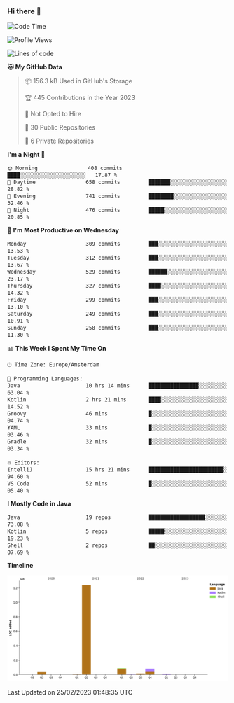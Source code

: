 ### Hi there 👋


<!--START_SECTION:waka-->
![Code Time](http://img.shields.io/badge/Code%20Time-3%2C033%20hrs%2048%20mins-blue)

![Profile Views](http://img.shields.io/badge/Profile%20Views-1-blue)

![Lines of code](https://img.shields.io/badge/From%20Hello%20World%20I%27ve%20Written-1.5%20million%20lines%20of%20code-blue)

**🐱 My GitHub Data** 

> 📦 156.3 kB Used in GitHub's Storage 
 > 
> 🏆 445 Contributions in the Year 2023
 > 
> 🚫 Not Opted to Hire
 > 
> 📜 30 Public Repositories 
 > 
> 🔑 6 Private Repositories 
 > 
**I'm a Night 🦉** 

```text
🌞 Morning                408 commits         ████░░░░░░░░░░░░░░░░░░░░░   17.87 % 
🌆 Daytime                658 commits         ███████░░░░░░░░░░░░░░░░░░   28.82 % 
🌃 Evening                741 commits         ████████░░░░░░░░░░░░░░░░░   32.46 % 
🌙 Night                  476 commits         █████░░░░░░░░░░░░░░░░░░░░   20.85 % 
```
📅 **I'm Most Productive on Wednesday** 

```text
Monday                   309 commits         ███░░░░░░░░░░░░░░░░░░░░░░   13.53 % 
Tuesday                  312 commits         ███░░░░░░░░░░░░░░░░░░░░░░   13.67 % 
Wednesday                529 commits         ██████░░░░░░░░░░░░░░░░░░░   23.17 % 
Thursday                 327 commits         ████░░░░░░░░░░░░░░░░░░░░░   14.32 % 
Friday                   299 commits         ███░░░░░░░░░░░░░░░░░░░░░░   13.10 % 
Saturday                 249 commits         ███░░░░░░░░░░░░░░░░░░░░░░   10.91 % 
Sunday                   258 commits         ███░░░░░░░░░░░░░░░░░░░░░░   11.30 % 
```


📊 **This Week I Spent My Time On** 

```text
🕑︎ Time Zone: Europe/Amsterdam

💬 Programming Languages: 
Java                     10 hrs 14 mins      ████████████████░░░░░░░░░   63.04 % 
Kotlin                   2 hrs 21 mins       ████░░░░░░░░░░░░░░░░░░░░░   14.52 % 
Groovy                   46 mins             █░░░░░░░░░░░░░░░░░░░░░░░░   04.74 % 
YAML                     33 mins             █░░░░░░░░░░░░░░░░░░░░░░░░   03.46 % 
Gradle                   32 mins             █░░░░░░░░░░░░░░░░░░░░░░░░   03.34 % 

🔥 Editors: 
IntelliJ                 15 hrs 21 mins      ████████████████████████░   94.60 % 
VS Code                  52 mins             █░░░░░░░░░░░░░░░░░░░░░░░░   05.40 % 
```

**I Mostly Code in Java** 

```text
Java                     19 repos            ██████████████████░░░░░░░   73.08 % 
Kotlin                   5 repos             █████░░░░░░░░░░░░░░░░░░░░   19.23 % 
Shell                    2 repos             ██░░░░░░░░░░░░░░░░░░░░░░░   07.69 % 
```



**Timeline**

![Lines of Code chart](https://raw.githubusercontent.com/powercasgamer/powercasgamer/master/assets/bar_graph.png)


 Last Updated on 25/02/2023 01:48:35 UTC
<!--END_SECTION:waka-->

